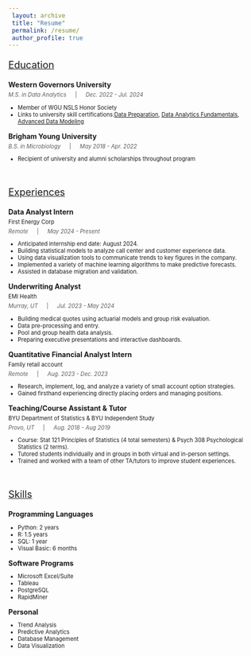 ```yaml
---
 layout: archive
 title: "Resume"
 permalink: /resume/
 author_profile: true
---
```


<body>

<p style="font-size:140%; text-decoration:underline;">Education</p>

<p style="font-weight:bold; margin-bottom: 5px;">Western Governors University</p>
<p style="font-size:80%; font-style:italic; opacity:0.7; margin-top: 5px; margin-bottom: 5px;">M.S. in Data Analytics &emsp; <span style="font-style:normal;">|</span> &emsp; Dec. 2022 - Jul. 2024</p>
<ul style="font-size:80%">
    <li>Member of WGU NSLS Honor Society</li>
    <li>Links to university skill certifications:<a href="https://api.badgr.io/public/assertions/zcgeU4EmQjOKf8Ixdq-Vbw" target="_blank">Data Preparation</a>, <a href="https://api.badgr.io/public/assertions/eAFGVvw5Reya2ogQb_vThQ" target="_blank">Data Analytics Fundamentals</a>, <a href="https://api.badgr.io/public/assertions/dpJ4G5H7SUeKL-xvjcVJUg" target="_blank">Advanced Data Modeling</a></li>
</ul>

<p style="font-weight:bold; margin-bottom: 5px;">Brigham Young University</p>
<p style="font-size:80%; font-style:italic; opacity:0.7; margin-top: 5px; margin-bottom: 5px;">B.S. in Microbiology &emsp; <span style="font-style:normal;">|</span> &emsp; May 2018 - Apr. 2022</p>
<ul style="font-size:80%">
    <li>Recipient of university and alumni scholarships throughout program</li>
</ul>

</body>

<br>

<body>

<p style="font-size:140%; text-decoration:underline;">Experiences</p>

<p style="font-weight:bold; margin-bottom: 5px;">Data Analyst Intern</p>
<p style="font-size:80%; margin-top: 5px; margin-bottom: 5px;">First Energy Corp</p>
<p style="font-size:80%; font-style:italic; opacity:0.7; margin-top: 5px; margin-bottom: 5px;">Remote &emsp; <span style="font-style:normal;">|</span> &emsp; May 2024 - Present</p>
<ul style="font-size:80%">
    <li>Anticipated internship end date: August 2024.</li>
    <li>Building statistical models to analyze call center and customer experience data.</li>
    <li>Using data visualization tools to communicate trends to key figures in the company.</li>
    <li>Implemented a variety of machine learning algorithms to make predictive forecasts.</li>
    <li>Assisted in database migration and validation.</li>
</ul>

<p style="font-weight:bold; margin-bottom: 5px;">Underwriting Analyst</p>
<p style="font-size:80%; margin-top: 5px; margin-bottom: 5px;">EMI Health</p>
<p style="font-size:80%; font-style:italic; opacity:0.7; margin-top: 5px; margin-bottom: 5px;">Murray, UT &emsp; <span style="font-style:normal;">|</span> &emsp; Jul. 2023 - May 2024</p>
<ul style="font-size:80%">
    <li>Building medical quotes using actuarial models and group risk evaluation.</li>
    <li>Data pre-processing and entry.</li>
    <li>Pool and group health data analysis.</li>
    <li>Preparing executive presentations and interactive dashboards.</li>
</ul>

<p style="font-weight:bold; margin-bottom: 5px;">Quantitative Financial Analyst Intern</p>
<p style="font-size:80%; margin-top: 5px; margin-bottom: 5px;">Family retail account</p>
<p style="font-size:80%; font-style:italic; opacity:0.7; margin-top: 5px; margin-bottom: 5px;">Remote &emsp; <span style="font-style:normal;">|</span> &emsp; Aug. 2023 - Dec. 2023</p>
<ul style="font-size:80%">
    <li>Research, implement, log, and analyze a variety of small account option strategies.</li>
    <li>Gained firsthand experiencing directly placing orders and managing positions.</li>
</ul>

<p style="font-weight:bold; margin-bottom: 5px;">Teaching/Course Assistant & Tutor</p>
<p style="font-size:80%; margin-top: 5px; margin-bottom: 5px;">BYU Department of Statistics & BYU Independent Study</p>
<p style="font-size:80%; font-style:italic; opacity:0.7; margin-top: 5px; margin-bottom: 5px;">Provo, UT &emsp; <span style="font-style:normal;">|</span> &emsp; Aug. 2018 - Aug 2019</p>
<ul style="font-size:80%">
    <li>Course: Stat 121 Principles of Statistics (4 total semesters) & Psych 308 Psychological Statistics (2 terms).</li>
    <li>Tutored students individually and in groups in both virtual and in-person settings.</li>
    <li>Trained and worked with a team of other TA/tutors to improve student experiences.</li>
</ul>

</body>

<br>

<body>

<p style="font-size:140%; text-decoration:underline;">Skills</p>

<p style="font-weight:bold; margin-bottom: 5px;">Programming Languages</p>
<ul style="font-size:80%">
    <li>Python: 2 years</li>
    <li>R: 1.5 years</li>
    <li>SQL: 1 year</li>
    <li>Visual Basic: 6 months</li>
</ul>

<p style="font-weight:bold; margin-bottom: 5px;">Software Programs</p>
<ul style="font-size:80%">
    <li>Microsoft Excel/Suite</li>
    <li>Tableau</li>
    <li>PostgreSQL</li>
    <li>RapidMiner</li>
</ul>

<p style="font-weight:bold; margin-bottom: 5px;">Personal</p>
<ul style="font-size:80%">
    <li>Trend Analysis</li>
    <li>Predictive Analytics</li>
    <li>Database Management</li>
    <li>Data Visualization</li>
</ul>

</body>
